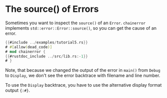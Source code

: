 # The source() of Errors

Sometimes you want to inspect the `source()` of an `Error`.
`chainerror` implements `std::error::Error::source()`, so you can get the cause of an error.

~~~rust
{{#include ../examples/tutorial5.rs}}
# #[allow(dead_code)]
# mod chainerror {
{{#rustdoc_include ../src/lib.rs:-1}}
# }
~~~

Note, that because we changed the output of the error in `main()` from 
`Debug` to `Display`, we don't see the error backtrace with filename and line number.

To use the `Display` backtrace, you have to use the alternative display format output `{:#}`.
